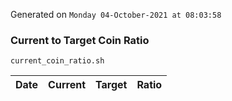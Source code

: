 Generated on `Monday 04-October-2021 at 08:03:58`

### Current to Target Coin Ratio
`current_coin_ratio.sh`

Date|Current|Target|Ratio
---|---|---|---
